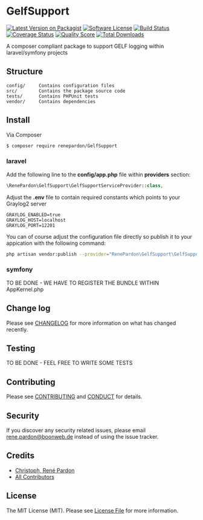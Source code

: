 # GelfSupport

[![Latest Version on Packagist][ico-version]][link-packagist]
[![Software License][ico-license]](LICENSE.md)
[![Build Status][ico-travis]][link-travis]
[![Coverage Status][ico-scrutinizer]][link-scrutinizer]
[![Quality Score][ico-code-quality]][link-code-quality]
[![Total Downloads][ico-downloads]][link-downloads]

A composer compliant package to support GELF logging within laravel/symfony projects

## Structure

```
config/     Contains configuration files
src/        Contains the package source code
tests/      Contains PHPUnit tests
vendor/     Contains dependencies
```

## Install

Via Composer

``` bash
$ composer require renepardon/GelfSupport
```

### laravel

Add the following line to the **config/app.php** file within **providers** section:

``` php
\RenePardon\GelfSupport\GelfSupportServiceProvider::class,
```

Adjust the **.env** file to contain required constants which points to your Graylog2 server

```
GRAYLOG_ENABLED=true
GRAYLOG_HOST=localhost
GRAYLOG_PORT=12201
```

You can of course adjust the configuration file directly so publish it to your appication with the following command:

``` bash
php artisan vendor:publish --provider="RenePardon\GelfSupport\GelfSupportServiceProvider" --tag="config"
```

### symfony

TO BE DONE - WE HAVE TO REGISTER THE BUNDLE WITHIN AppKernel.php

## Change log

Please see [CHANGELOG](CHANGELOG.md) for more information on what has changed recently.

## Testing

TO BE DONE - FEEL FREE TO WRITE SOME TESTS

## Contributing

Please see [CONTRIBUTING](CONTRIBUTING.md) and [CONDUCT](CONDUCT.md) for details.

## Security

If you discover any security related issues, please email rene.pardon@boonweb.de instead of using the issue tracker.

## Credits

- [Christoph, René Pardon][link-author]
- [All Contributors][link-contributors]

## License

The MIT License (MIT). Please see [License File](LICENSE.md) for more information.

[ico-version]: https://img.shields.io/packagist/v/renepardon/GelfSupport.svg?style=flat-square
[ico-license]: https://img.shields.io/badge/license-MIT-brightgreen.svg?style=flat-square
[ico-travis]: https://img.shields.io/travis/renepardon/GelfSupport/master.svg?style=flat-square
[ico-scrutinizer]: https://img.shields.io/scrutinizer/coverage/g/renepardon/GelfSupport.svg?style=flat-square
[ico-code-quality]: https://img.shields.io/scrutinizer/g/renepardon/GelfSupport.svg?style=flat-square
[ico-downloads]: https://img.shields.io/packagist/dt/renepardon/GelfSupport.svg?style=flat-square

[link-packagist]: https://packagist.org/packages/renepardon/GelfSupport
[link-travis]: https://travis-ci.org/renepardon/GelfSupport
[link-scrutinizer]: https://scrutinizer-ci.com/g/renepardon/GelfSupport/code-structure
[link-code-quality]: https://scrutinizer-ci.com/g/renepardon/GelfSupport
[link-downloads]: https://packagist.org/packages/renepardon/GelfSupport
[link-author]: https://github.com/renepardon
[link-contributors]: ../../contributors
